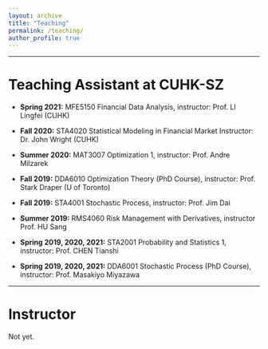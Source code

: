 ```yaml
---
layout: archive
title: "Teaching"
permalink: /teaching/
author_profile: true
---
```


- - -
Teaching Assistant at CUHK-SZ
======

+ **Spring 2021:** MFE5150 Financial Data Analysis, instructor: Prof. LI Lingfei (CUHK)

+ **Fall 2020:** STA4020 Statistical Modeling in Financial Market Instructor: Dr. John Wright (CUHK)

+ **Summer 2020:** MAT3007 Optimization 1, instructor: Prof. Andre Milzarek

+ **Fall 2019:** DDA6010 Optimization Theory (PhD Course), instructor: Prof. Stark Draper (U of Toronto)

+ **Fall 2019:** STA4001 Stochastic Process, instructor: Prof. Jim Dai

+ **Summer 2019:** RMS4060 Risk Management with Derivatives, instructor Prof. HU Sang

+ **Spring 2019, 2020, 2021:** STA2001 Probability and Statistics 1, instructor: Prof. CHEN Tianshi

+ **Spring 2019, 2020, 2021:** DDA6001 Stochastic Process (PhD Course), instructor: Prof. Masakiyo Miyazawa


- - -
Instructor
======
Not yet.